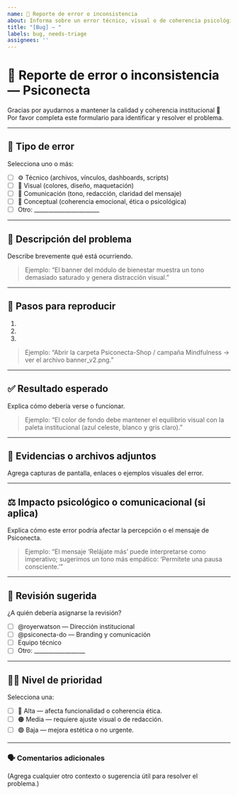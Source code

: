 ```yaml
---
name: 🐞 Reporte de error o inconsistencia
about: Informa sobre un error técnico, visual o de coherencia psicológica en el ecosistema Psiconecta.
title: "[Bug] — "
labels: bug, needs-triage
assignees: ''
---
```


# 🐞 Reporte de error o inconsistencia — Psiconecta

Gracias por ayudarnos a mantener la calidad y coherencia institucional 💙  
Por favor completa este formulario para identificar y resolver el problema.

---

## 🧠 Tipo de error
Selecciona uno o más:
- [ ] ⚙️ Técnico (archivos, vínculos, dashboards, scripts)
- [ ] 🎨 Visual (colores, diseño, maquetación)
- [ ] 💬 Comunicación (tono, redacción, claridad del mensaje)
- [ ] 🧘 Conceptual (coherencia emocional, ética o psicológica)
- [ ] Otro: _______________________

---

## 🧾 Descripción del problema
Describe brevemente qué está ocurriendo.
> Ejemplo: “El banner del módulo de bienestar muestra un tono demasiado saturado y genera distracción visual.”

---

## 🔄 Pasos para reproducir
1. 
2. 
3. 

> Ejemplo: “Abrir la carpeta Psiconecta-Shop / campaña Mindfulness → ver el archivo banner_v2.png.”

---

## ✅ Resultado esperado
Explica cómo debería verse o funcionar.
> Ejemplo: “El color de fondo debe mantener el equilibrio visual con la paleta institucional (azul celeste, blanco y gris claro).”

---

## 📸 Evidencias o archivos adjuntos
Agrega capturas de pantalla, enlaces o ejemplos visuales del error.

---

## ⚖️ Impacto psicológico o comunicacional (si aplica)
Explica cómo este error podría afectar la percepción o el mensaje de Psiconecta.
> Ejemplo: “El mensaje ‘Relájate más’ puede interpretarse como imperativo; sugerimos un tono más empático: ‘Permítete una pausa consciente.’”

---

## 🧩 Revisión sugerida
¿A quién debería asignarse la revisión?
- [ ] @royerwatson — Dirección institucional
- [ ] @psiconecta-do — Branding y comunicación
- [ ] Equipo técnico
- [ ] Otro: __________________

---

## 🧘‍♀️ Nivel de prioridad
Selecciona una:
- [ ] 🔴 Alta — afecta funcionalidad o coherencia ética.
- [ ] 🟠 Media — requiere ajuste visual o de redacción.
- [ ] 🟢 Baja — mejora estética o no urgente.

---

### 🗣️ Comentarios adicionales
(Agrega cualquier otro contexto o sugerencia útil para resolver el problema.)

